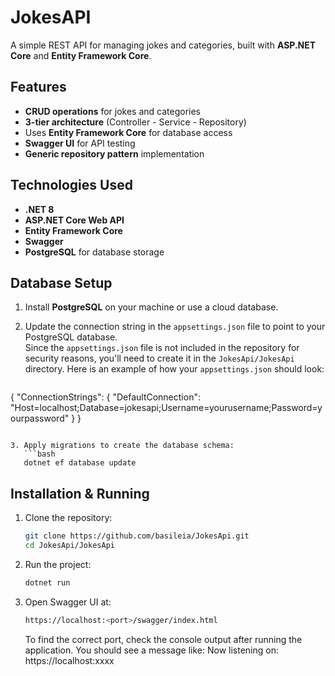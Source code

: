 # JokesAPI  
A simple REST API for managing jokes and categories, built with **ASP.NET Core** and **Entity Framework Core**.

## Features  
- **CRUD operations** for jokes and categories  
- **3-tier architecture** (Controller - Service - Repository)  
- Uses **Entity Framework Core** for database access  
- **Swagger UI** for API testing  
- **Generic repository pattern** implementation  

## Technologies Used  
- **.NET 8**  
- **ASP.NET Core Web API**  
- **Entity Framework Core**  
- **Swagger** 
- **PostgreSQL** for database storage 

## Database Setup  
1. Install **PostgreSQL** on your machine or use a cloud database.
   
2. Update the connection string in the `appsettings.json` file to point to your PostgreSQL database.  
   Since the `appsettings.json` file is not included in the repository for security reasons, you'll need to create it in the `JokesApi/JokesApi` directory.
   Here is an example of how your `appsettings.json` should look:
   
   ```json
{
  "ConnectionStrings": {
    "DefaultConnection": "Host=localhost;Database=jokesapi;Username=yourusername;Password=yourpassword"
  }
}
```
   
3. Apply migrations to create the database schema:
   ```bash 
   dotnet ef database update
   ```

## Installation & Running  
1. Clone the repository:
   ```bash 
   git clone https://github.com/basileia/JokesApi.git  
   cd JokesApi/JokesApi
   ```

2. Run the project:
   ```bash 
   dotnet run
   ```

3. Open Swagger UI at:
   ```bash 
   https://localhost:<port>/swagger/index.html
   ```
   To find the correct port, check the console output after running the application. You should see a message like: Now listening on: https://localhost:xxxx
